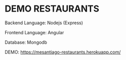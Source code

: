 # DEMO RESTAURANTS

Backend Language: Nodejs (Express)

Frontend Language: Angular

Database: Mongodb

DEMO: https://mesantiago-restaurants.herokuapp.com/
